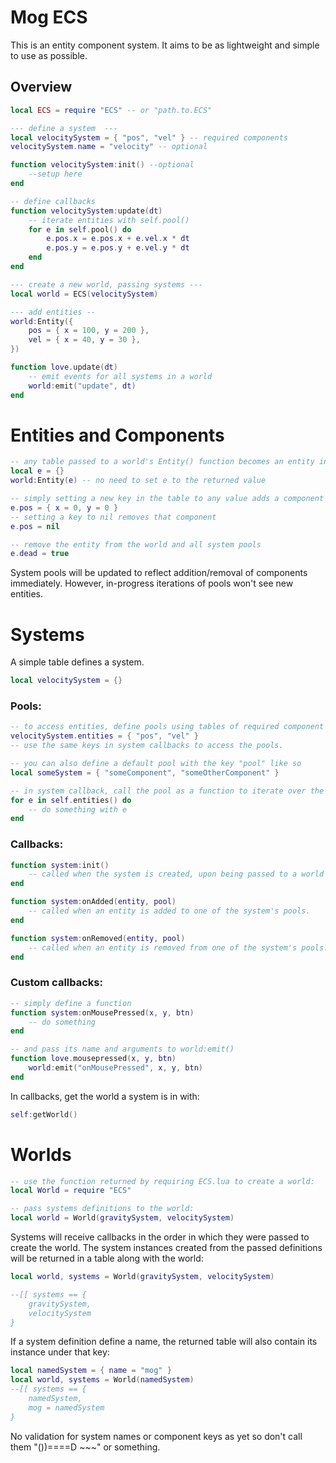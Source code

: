 Mog ECS
===
This is an entity component system.
It aims to be as lightweight and simple to use as possible.

Overview
---

```lua
local ECS = require "ECS" -- or "path.to.ECS"

--- define a system  ---
local velocitySystem = { "pos", "vel" } -- required components
velocitySystem.name = "velocity" -- optional

function velocitySystem:init() --optional
    --setup here
end

-- define callbacks
function velocitySystem:update(dt)
    -- iterate entities with self.pool()
    for e in self.pool() do
        e.pos.x = e.pos.x + e.vel.x * dt
        e.pos.y = e.pos.y + e.vel.y * dt
    end
end

--- create a new world, passing systems ---
local world = ECS(velocitySystem)

--- add entities --
world:Entity({
    pos = { x = 100, y = 200 },
    vel = { x = 40, y = 30 },
})

function love.update(dt)
    -- emit events for all systems in a world
    world:emit("update", dt)
end

```

# Entities and Components

```lua
-- any table passed to a world's Entity() function becomes an entity in that world.
local e = {}
world:Entity(e) -- no need to set e to the returned value

-- simply setting a new key in the table to any value adds a component 
e.pos = { x = 0, y = 0 }
-- setting a key to nil removes that component
e.pos = nil

-- remove the entity from the world and all system pools
e.dead = true

```
System pools will be updated to reflect addition/removal of components immediately.
However, in-progress iterations of pools won't see new entities.

# Systems

A simple table defines a system.
```lua
local velocitySystem = {}
```
### Pools:

```lua
-- to access entities, define pools using tables of required component names.
velocitySystem.entities = { "pos", "vel" }
-- use the same keys in system callbacks to access the pools.

-- you can also define a default pool with the key "pool" like so
local someSystem = { "someComponent", "someOtherComponent" }
```

```lua
-- in system callback, call the pool as a function to iterate over the entities in it
for e in self.entities() do
    -- do something with e
end
```

### Callbacks:

```lua
function system:init()
    -- called when the system is created, upon being passed to a world
end

function system:onAdded(entity, pool)
    -- called when an entity is added to one of the system's pools.
end

function system:onRemoved(entity, pool)
    -- called when an entity is removed from one of the system's pools.
end

```

### Custom callbacks:
```lua
-- simply define a function
function system:onMousePressed(x, y, btn)
    -- do something
end

-- and pass its name and arguments to world:emit()
function love.mousepressed(x, y, btn)
    world:emit("onMousePressed", x, y, btn)
end
```
In callbacks, get the world a system is in with:
```lua
self:getWorld()
```

# Worlds
```lua
-- use the function returned by requiring ECS.lua to create a world:
local World = require "ECS"

-- pass systems definitions to the world:
local world = World(gravitySystem, velocitySystem)
```
Systems will receive callbacks in the order in which they were passed to create the world.
The system instances created from the passed definitions will be returned in a table along with the world:
```lua
local world, systems = World(gravitySystem, velocitySystem)

--[[ systems == {
    gravitySystem, 
    velocitySystem
}
```
If a system definition define a name, the returned table will also contain its instance under that key:
```lua
local namedSystem = { name = "mog" }
local world, systems = World(namedSystem)
--[[ systems == {
    namedSystem,
    mog = namedSystem
}
```
No validation for system names or component keys as yet so don't call them "())====D ~~~" or something.